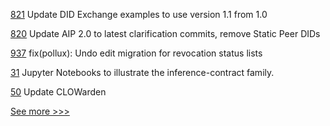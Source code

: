 
[821](https://github.com/hyperledger/aries-rfcs/pull/821) Update DID Exchange examples to use version 1.1 from 1.0

[820](https://github.com/hyperledger/aries-rfcs/pull/820) Update AIP 2.0 to latest clarification commits, remove Static Peer DIDs

[937](https://github.com/hyperledger-labs/open-enterprise-agent/pull/937) fix(pollux): Undo edit migration for revocation status lists

[31](https://github.com/hyperledger-labs/pdo-contracts/pull/31) Jupyter Notebooks to illustrate the inference-contract family.

[50](https://github.com/hyperledger-labs/governance/pull/50) Update CLOWarden


[See more >>>](https://start-here.hyperledger.org/pull-requests)
